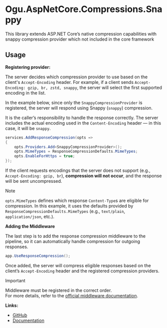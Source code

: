# Ogu.AspNetCore.Compressions.Snappy

This library extends ASP.NET Core’s native compression capabilities with snappy compression provider which not included in the core framework

## Usage

**Registering provider:**

The server decides which compression provider to use based on the client's `Accept-Encoding` header. For example, if a client sends `Accept-Encoding: gzip, br, zstd, snappy`, the server will select the first supported encoding in the list.

In the example below, since only the `SnappyCompressionProvider` is registered, the server will respond using Snappy (`snappy`) compression.

It is the caller’s responsibility to handle the response correctly.
The server includes the actual encoding used in the `Content-Encoding` header — in this case, it will be `snappy`.

```csharp
services.AddResponseCompression(opts =>
{
    opts.Providers.Add<SnappyCompressionProvider>();
    opts.MimeTypes = ResponseCompressionDefaults.MimeTypes;
    opts.EnableForHttps = true;
});
```

If the client requests encodings that the server does not support (e.g., `Accept-Encoding: gzip, br`), **compression will not occur**, and the response will be sent uncompressed.

> [!NOTE]  
> `opts.MimeTypes` defines which response `Content-Type`s are eligible for compression. In this example, it uses the defaults provided by `ResponseCompressionDefaults.MimeTypes` (e.g., `text/plain`, `application/json`, etc.).

**Adding the Middleware**

The last step is to add the response compression middleware to the pipeline, so it can automatically handle compression for outgoing responses.

```csharp
app.UseResponseCompression();
```

Once added, the server will compress eligible responses based on the client’s `Accept-Encoding` header and the registered compression providers.

> [!IMPORTANT]  
> Middleware must be registered in the correct order.  
> For more details, refer to the [official middleware documentation](https://learn.microsoft.com/en-us/aspnet/core/fundamentals/middleware/?view=aspnetcore-9.0). 

**Links:**
- [GitHub](https://github.com/ogulcanturan/Ogu.Compressions)
- [Documentation](https://github.com/ogulcanturan/Ogu.Compressions/tree/master/src/Ogu.AspNetCore.Compressions#readme)
